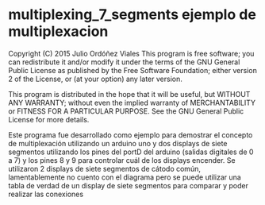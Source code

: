# multiplexing_7_segments ejemplo de multiplexacion
Copyright (C) 2015 Julio Ordóñez Viales
This program is free software; you can redistribute it and/or
modify it under the terms of the GNU General Public License
as published by the Free Software Foundation; either version 2
of the License, or (at your option) any later version.

This program is distributed in the hope that it will be useful,
but WITHOUT ANY WARRANTY; without even the implied warranty of
MERCHANTABILITY or FITNESS FOR A PARTICULAR PURPOSE.  See the
GNU General Public License for more details.


Este programa fue desarrollado como ejemplo para demostrar el concepto de multiplexación utilizando un arduino uno y dos displays de siete segmentos utilizando los pines del portD del arduino (salidas digitales de 0 a 7) y los pines 8 y 9 para controlar cuál de los displays encender. Se utilizaron 2 displays de siete segmentos de cátodo común, lamentablemente no cuento con el diagrama pero se puede utilizar una tabla de verdad de un display de siete segmentos para comparar y poder realizar las conexiones


